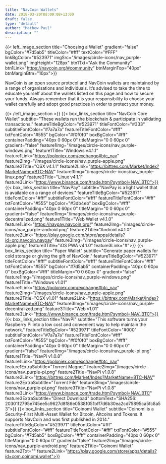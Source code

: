 ```yaml
---
title: "NavCoin Wallets"
date: 2018-03-20T08:09:08+13:00
draft: false
type: "default"
author: "Mathew Paul"
description: ""
---
```

{{< left_image_section
    title="Choosing a Wallet"
    gradient="false"
    bgColor="#7d5ab5"
    titleColor="#fff"
    textColor="#FFF"
    linkBgColor="#523971"
    imgSrc="/images/circle-icons/nav_purple-wallet.png"
    imgHeight="128px"
    btn1Txt="Ask the Community"
    btn1Link="https://navcoin.org/#community"
    btnMarginTop="40px"
    btnMarginBtm="10px">}}
    <p>NavCoin is an open source protocol and NavCoin wallets are maintained by a range of organisations and individuals. 
    It’s advised to take the time to educate yourself about the wallets listed on this page and how to secure your funds. 
    Always remember that it is your responsibility to choose your wallet carefully and adopt good practices in order to protect your money.</p>
{{< /left_image_section >}}
{{< box_links_section
    title="NavCoin Core Wallet"
    subtitle="These wallets run the blockchain & participate in validating transactions."
    featureTitleBgColor="#523971"
    titleFontColor="#333"
    subtitleFontColor="#7a7a7a"
    featureTitleFontColor="#fff"
    txtFontColor="#555"
    bgColor="#f0f0f0"
    boxBgColor="#fff"
    containerPadding="40px 0 60px 0"
    titleMargin="0 0 60px 0"
    gradient="false"
    feature1Img="/images/circle-icons/nav_purple-windows.png"
    feature1Title="Windows v4.1.1"
    feature1Link="https://poloniex.com/exchange#btc_nav"
    feature2Img="/images/circle-icons/nav_purple-apple.png"
    feature2Title="OSX v4.1.1"
    feature2Link="https://bittrex.com/Market/Index?MarketName=BTC-NAV"
    feature3Img="/images/circle-icons/nav_purple-linux.png"
    feature3Title="Linux v4.1.1"
    feature3Link="https://www.binance.com/trade.html?symbol=NAV_BTC">}}
{{< box_links_section
    title="NavPay"
    subtitle="NavPay is a light wallet that is available on a range of devices."
    featureTitleBgColor="#523971"
    titleFontColor="#fff"
    subtitleFontColor="#fff"
    featureTitleFontColor="#fff"
    txtFontColor="#555"
    bgColor="#3db4eb"
    boxBgColor="#fff"
    containerPadding="40px 0 60px 0"
    titleMargin="0 0 60px 0"
    gradient="false"
    feature1Img="/images/circle-icons/nav_purple-decentralized.png"
    feature1Title="Web Wallet v4.1.0"
    feature1Link="https://navpay.navcoin.org/"
    feature2Img="/images/circle-icons/nav_purple-android.png"
    feature2Title="Android v4.1.0"
    feature2Link="https://play.google.com/store/apps/details?id=org.navcoin.navpay"
    feature3Img="/images/circle-icons/nav_purple-apple.png"
    feature3Title="iOS PWA v4.1.0"
    feature3Link="#">}}
{{< box_links_section
    title="Paper Wallet"
    subtitle="Generate paper wallets for cold storage or giving the gift of NavCoin."
    featureTitleBgColor="#523971"
    titleFontColor="#fff"
    subtitleFontColor="#fff"
    featureTitleFontColor="#fff"
    txtFontColor="#555"
    bgColor="#7d5ab5"
    containerPadding="40px 0 60px 0"
    boxBgColor="#fff"
    titleMargin="0 0 60px 0"
    gradient="false"
    feature1Img="/images/circle-icons/nav_purple-windows.png"
    feature1Title="Windows v1.01"
    feature1Link="https://poloniex.com/exchange#btc_nav"
    feature2Img="/images/circle-icons/nav_purple-apple.png"
    feature2Title="OSX v1.01"
    feature2Link="https://bittrex.com/Market/Index?MarketName=BTC-NAV"
    feature3Img="/images/circle-icons/nav_purple-decentralized.png"
    feature3Title="Web v1.01"
            feature3Link="https://www.binance.com/trade.html?symbol=NAV_BTC">}}
{{< box_links_section
    title="NavPi"
    subtitle="This software turns your Raspberry Pi into a low cost and convenient way to help maintain the network."
    featureTitleBgColor="#523971"
    titleFontColor="#000"
    subtitleFontColor="#7a7a7a"
    featureTitleFontColor="#fff"
    txtFontColor="#555"
    bgColor="#f0f0f0"
    boxBgColor="#fff"
    containerPadding="40px 0 60px 0"
    titleMargin="0 0 60px 0"
    gradient="false"
    feature1Img="/images/circle-icons/nav_purple-pi.png"
    feature1Title="NavPi v1.0.8"
    feature1Link="https://poloniex.com/exchange#btc_nav"
    feature1ExtraSubtitle="Torrent Magnet"
    feature2Img="/images/circle-icons/nav_purple-pi.png"
    feature2Title="NavPi v1.0.8"
    feature2Link="https://bittrex.com/Market/Index?MarketName=BTC-NAV"
    feature2ExtraSubtitle="Torrent File"
    feature3Img="/images/circle-icons/nav_purple-pi.png"
    feature3Title="NavPi v1.0.8"
    feature3Link="https://www.binance.com/trade.html?symbol=NAV_BTC"
    feature3ExtraSubtitle="Direct Download"
    bottomText="SHA256: 20301f2795e745ee5c9627d8f86e0538f051bff7d6b30ea2cd75895ca5fc8a53">}}
{{< box_links_section
    title="Coinomi Wallet"
    subtitle="Coinomi is a Security-First Multi-Asset Wallet for Bitcoin, Altcoins and Tokens. It supports NavCoin and was first published in 2014."
    featureTitleBgColor="#523971"
    titleFontColor="#fff"
    subtitleFontColor="#fff"
    featureTitleFontColor="#fff"
    txtFontColor="#555"
    bgColor="#7d5ab5"
    boxBgColor="#fff"
    containerPadding="40px 0 60px 0"
    titleMargin="0 0 60px 0"
    gradient="false"
    feature2Img="/images/circle-icons/nav_purple-android.png"
    feature2Title="Coinomi Wallet"
    feature2Txt=""
    feature2Link="https://play.google.com/store/apps/details?id=com.coinomi.wallet">}}
